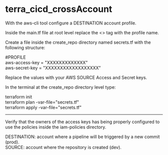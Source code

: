 # terra_cicd_crossAccount

With the aws-cli tool configure a DESTINATION account profile.

Inside the main.tf file at root level replace the <<PROFILE>> tag with the profile name.

Create a file inside the create_repo directory named secrets.tf with the following structure:

#PROFILE\
aws-access-key = "XXXXXXXXXXXXX"\
aws-secret-key = "XXXXXXXXXXXXXXXXXX"

Replace the values with your AWS SOURCE Access and Secret keys.

In the terminal at the create_repo directory level type:

terraform init\
terraform plan -var-file="secrets.tf"\
terraform apply -var-file="secrets.tf"

____________________________________________

Verify that the owners of the access keys has being properly configured to use the policies inside the iam-policies directory.

DESTINATION: account where a pipeline will be triggered by a new commit (prod).\
SOURCE:      account where the repository is created (dev).
